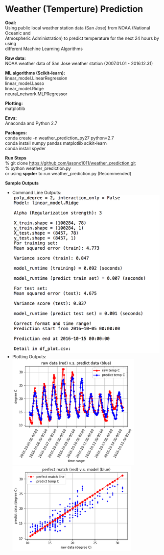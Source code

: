 # Weather (Temperture) Prediction  

**Goal:**    
Using public local weather station data (San Jose) from NOAA (National Oceanic and  
Atmospheric Administration) to predict temperature for the next 24 hours by using  
different Machine Learning Algorithms  

**Raw data:**   
NOAA weather data of San Jose weather station (2007.01.01 - 2016.12.31)

**ML algorithms (Scikit-learn):**  
linear_model.LinearRegression  
linear_model.Lasso  
linear_model.Ridge  
neural_network.MLPRegressor  

**Plotting:**  
matplotlib  

**Envs:**  
Anaconda and Python 2.7  

**Packages:**  
conda create -n weather_prediction_py27 python=2.7  
conda install numpy pandas matplotlib scikit-learn  
conda install spyder  

**Run Steps**  
% git clone https://github.com/jasonx1011/weather_prediction.git  
% python weather_prediction.py  
or
using **spyder** to run weather_prediction.py (Recommended)  

**Sample Outputs**  
   * Command Line Outputs:  
![sample_out_partial](./sample_outputs/sample_out_partial.png)  
   * Plotting Outputs:  
![sample_plot_1](./sample_outputs/sample_plot_1.png)  
![sample_plot_2](./sample_outputs/sample_plot_2.png)  
<!---
too big & :height=... not work
![sample_out_partial](./sample_outputs/sample_out_partial.png){:height="36px" width="36px"}  
![sample_plot_1](./sample_outputs/sample_plot_1.png)  
![sample_plot_2](./sample_outputs/sample_plot_2.png)  
--->
